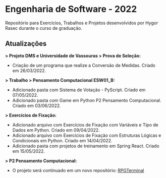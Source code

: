 # Engenharia de Software - 2022

Repositório para Exercícios, Trabalhos e Projetos desenvolvidos por Hygor Rasec durante o curso de graduação.

## Atualizações

**> Projeto DMS e Universidade de Vassouras > Prova de Seleção:**
 - Criação de um programa que realize a Conversão de Medidas. Criado em 26/03/2022.

**> Trabalho > Pensamento Computacional ESW01_B:**
 - Adicionado pasta com Sistema de Votação - PyScript. Criado em 07/05/2022.
 - Adicionado pasta com Game em Python P2 Pensamento Computacional. Criado em 03/06/2022.

**> Exercícios de Fixação:**
 - Adicionado arquivo com Exercícios de Fixação com Variáveis e Tipo de Dados em Python. Criado em 09/04/2022.
 - Adicionado arquivo com Exercícios de Fixação com Estruturas Lógicas e Condicionais em Python. Criado em 14/04/2022.
 - Adicionado pasta com projetos de treinamento em Spring React. Criado em 15/05/2022.
 
**> P2 Pensamento Computacional:**
 - O projeto será continuado em um novo repositório: [RPGTerminal](https://github.com/hygorrasec/RPGTerminal)

